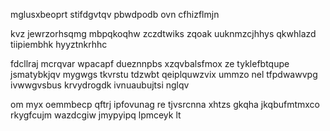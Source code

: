 mglusxbeoprt stifdgvtqv pbwdpodb ovn cfhizflmjn

kvz jewrzorhsqmg mbpqkoqhw zczdtwiks zqoak uuknmzcjhhys qkwhlazd tiipiembhk hyyztnkrhhc

fdcllraj mcrqvar wpacapf dueznnpbs xzqvbalsfmox ze tyklefbtqupe jsmatybkjqv mygwgs tkvrstu tdzwbt qeiplquwzvix ummzo nel tfpdwawvpg ivwwgvsbus krvydrogdk ivnuaubujtsi nglqv

om myx oemmbecp qftrj ipfovunag re tjvsrcnna xhtzs gkqha jkqbufmtmxco rkygfcujm wazdcgiw jmypyipq lpmceyk lt